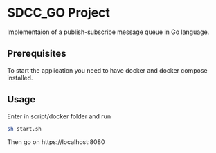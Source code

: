 # SDCC_GO Project

Implementaion of a publish-subscribe message queue in Go language.

## Prerequisites

To start the application you need to have docker and docker compose installed.

## Usage

Enter in script/docker folder and run

```bash
sh start.sh
```

Then go on https://localhost:8080